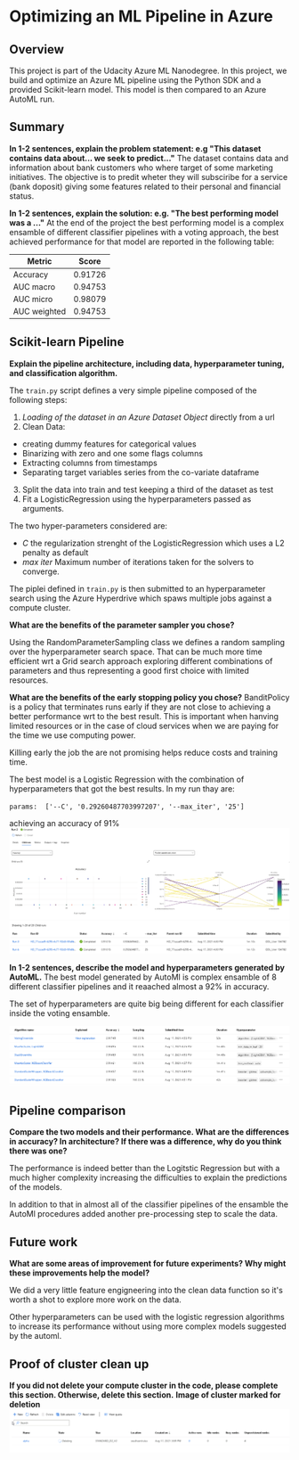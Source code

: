 # Optimizing an ML Pipeline in Azure

## Overview
This project is part of the Udacity Azure ML Nanodegree.
In this project, we build and optimize an Azure ML pipeline using the Python SDK and a provided Scikit-learn model.
This model is then compared to an Azure AutoML run.


## Summary
**In 1-2 sentences, explain the problem statement: e.g "This dataset contains data about... we seek to predict..."**
The dataset contains data and information about bank customers who where target of some marketing initiatives. The objective is to predit wheter they will subsciribe for a service (bank doposit) giving some features related to their personal and financial status. 

**In 1-2 sentences, explain the solution: e.g. "The best performing model was a ..."**
At the end of the project the best performing model is a complex ensamble of different classifier pipelines with a voting approach, the best achieved performance for that model are reported in the following table:

| Metric     | Score |
|--------------|------|
| Accuracy | 0.91726      |
| AUC macro    | 0.94753      |
| AUC micro    | 0.98079      |
| AUC weighted | 0.94753      |

## Scikit-learn Pipeline
**Explain the pipeline architecture, including data, hyperparameter tuning, and classification algorithm.**

The `train.py` script defines a very simple pipeline composed of the following steps: 

1. *Loading of the dataset in an Azure Dataset Object* directly from a url 
2. Clean Data:
* creating dummy features for categorical values
* Binarizing with zero and one some flags columns
* Extracting columns from timestamps
* Separating target variables series from the co-variate dataframe
3. Split the data into train and test keeping a third of the dataset as test
4. Fit a LogisticRegression using the hyperparameters passed as arguments. 

The two hyper-parameters considered are: 

- *C* the regularization strenght of the LogisticRegression which uses a L2 penalty as default
- *max iter* Maximum number of iterations taken for the solvers to converge.

The piplei defined in `train.py` is then submitted to an hyperparameter search using the Azure Hyperdrive which spaws multiple jobs against a compute cluster.

**What are the benefits of the parameter sampler you chose?**

Using the RandomParameterSampling class we defines a random sampling over the hyperparameter search space. That can be much more time efficient wrt a Grid search approach exploring different combinations of parameters and thus representing a good first choice with limited resources. 


**What are the benefits of the early stopping policy you chose?**
BanditPolicy is a policy that terminates runs early if they are not close to achieving a better performance wrt to the best result. This is important when hanving limited resources or in the case of cloud services when we are paying for the time we use computing power. 

Killing early the job the are not promising helps reduce costs and training time. 


The best model is a Logistic Regression with the combination of hyperparameters that got the best results. In my run thay are: 

`params:  ['--C', '0.29260487703997207', '--max_iter', '25']`

achieving an accuracy of 91% 
![Capture.PNG](Capture.PNG)
![Capture.PNG](Capture2.PNG)



**In 1-2 sentences, describe the model and hyperparameters generated by AutoML.**
The best model generated by AutoMl is complex ensamble of 8 different classifier pipelines and it reaached almost a 92% in accuracy.

The set of hyperparameters are quite big being different for each classifier inside the voting ensamble. 

![Capture.PNG](Capture3.PNG)

## Pipeline comparison
**Compare the two models and their performance. What are the differences in accuracy? In architecture? If there was a difference, why do you think there was one?**

The performance is indeed better than the Logitstic Regression but with a much higher complexity increasing the difficulties to explain the predictions of the models.

In addition to that in almost all of the classifier pipelines of the ensamble the AutoMl procedures added another pre-processing step to scale the data.
## Future work
**What are some areas of improvement for future experiments? Why might these improvements help the model?**

We did a very little feature engigneering into the clean data function so it's worth a shot to explore more work on the data. 

Other hyperparameters can be used with the logistic regression algorithms to increase its performance without using more complex models suggested by the automl. 
## Proof of cluster clean up
**If you did not delete your compute cluster in the code, please complete this section. Otherwise, delete this section.**
**Image of cluster marked for deletion**
![Capture.PNG](Cattura.PNG)



